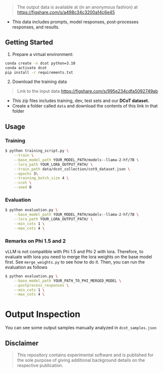 > The output data is available at (in an anonymous fashion) at https://figshare.com/s/a498c34c3200a14c6e45

- This data includes prompts, model responses, post-processes responses, and results.

## Getting Started
1. Prepare a virtual environment:
```bash
conda create -n dcot python=3.10
conda activate dcot
pip install -r requirements.txt
```

2. Download the training data
> Link to the input data https://figshare.com/s/995e234cdfa5092749ab
- This zip files includes training, dev, test sets and our **DCoT dataset.**
- Create a folder called `data` and download the contents of this link in that folder
## Usage


### Training


```bash
$ python training_script.py \
    --train \
    --base_model_path YOUR_MODEL_PATH/models--llama-2-hf/7B \
    --lora_path YOUR_LORA_OUTPUT_PATH/ \
    --train_path data/dcot_collection/cot9_dataset.json \
    --epochs 3\
    --training_batch_size 4 \
    --ccot \
    --seed 0
```

### Evaluation

```bash
$ python evaluation.py \
    --base_model_path YOUR_MODEL_PATH/models--llama-2-hf/7B \
    --lora_path YOUR_LORA_OUTPUT_PATH/ \
    --min_cots 1 \
    --max_cots 4 \
```

### Remarks on Phi 1.5 and 2
vLLM is not compatible with Phi 1.5 and Phi 2 with lora. Therefore, to evaluate with lora you need to merge the lora weights on the base model first. See `merge_weights.py` to see how to do it. Then, you can run the evaluation as follows



```bash
$ python evaluation.py \
    --base_model_path YOUR_PATH_TO_PHI_MERGED_MODEL \
    --postprocess_responses \
    --min_cots 1 \
    --max_cots 4 \
```


# Output Inspection
You can see some output samples manually analyzed in `dcot_samples.json`


## Disclaimer

> This repository contains experimental software and is published for the sole purpose of giving additional background details on the respective publication. 